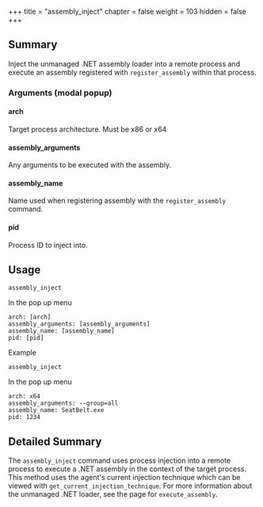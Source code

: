 +++
title = "assembly_inject"
chapter = false
weight = 103
hidden = false
+++

## Summary

Inject the unmanaged .NET assembly loader into a remote process and execute an assembly registered with `register_assembly` within that process. 

### Arguments (modal popup)

#### arch
Target process architecture. Must be x86 or x64

#### assembly_arguments
Any arguments to be executed with the assembly.

#### assembly_name
Name used when registering assembly with the `register_assembly` command.

#### pid
Process ID to inject into.

## Usage
```
assembly_inject
```
In the pop up menu
```
arch: [arch]
assembly_arguments: [assembly_arguments]
assembly_name: [assembly_name]
pid: [pid]
```

Example
```
assembly_inject
```
In the pop up menu
```
arch: x64
assembly_arguments: --group=all
assembly_name: SeatBelt.exe
pid: 1234
```

## Detailed Summary

The `assembly_inject` command uses process injection into a remote process to execute a .NET assembly in the context of the target process. This method uses the agent's current injection technique which can be viewed with `get_current_injection_technique`. For more information about the unmanaged .NET loader, see the page for `execute_assembly`.
